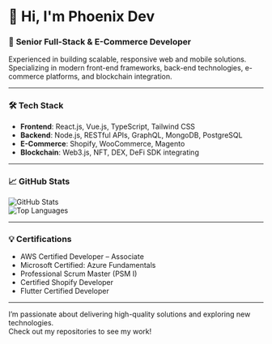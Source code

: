 # 👋 Hi, I'm Phoenix Dev

### 🚀 **Senior Full-Stack & E-Commerce Developer**  
Experienced in building scalable, responsive web and mobile solutions. 
<br/>Specializing in modern front-end frameworks, back-end technologies, e-commerce platforms, and blockchain integration.

---

### 🛠️ **Tech Stack**
- **Frontend**: React.js, Vue.js, TypeScript, Tailwind CSS  
- **Backend**: Node.js, RESTful APIs, GraphQL, MongoDB, PostgreSQL  
- **E-Commerce**: Shopify, WooCommerce, Magento  
- **Blockchain**: Web3.js, NFT, DEX, DeFi SDK integrating 

---

### 📈 **GitHub Stats**

![GitHub Stats](https://github-readme-stats.vercel.app/api?username=phoenixdev0117&show_icons=true&theme=radical)  
![Top Languages](https://github-readme-stats.vercel.app/api/top-langs/?username=phoenixdev0117&layout=compact&theme=radical)

---

### 💡 **Certifications**
- AWS Certified Developer – Associate  
- Microsoft Certified: Azure Fundamentals  
- Professional Scrum Master (PSM I)  
- Certified Shopify Developer  
- Flutter Certified Developer  

---

I’m passionate about delivering high-quality solutions and exploring new technologies.<br> Check out my repositories to see my work!
